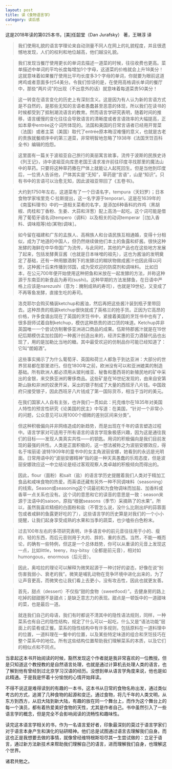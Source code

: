 ```yaml
---
layout: post
title: 读《食物语言学》
category: 读后感
---
```

这是2018年读的第025本书，[美]任韶堂（Dan Jurafsky） 著，王琳淳 译

>我们使用礼貌的语言学理论来自动测量不同人在网上的礼貌程度，并且很遗憾地发现，人们的权利和地位越高，他们越没礼貌。

>我们发现当餐厅使用更长的单词去描述一道菜的时候，往往收费也更高。菜单描述中单词的平均长度每增加1个字母，这道菜的价格就会上升18美分！这就意味着如果餐厅使用比平均长度多3个字母的单词，你就要为眼前这道烤鸡或者意面多付54美分。令我们惊讶的是，在使用高格调长单词的餐厅中，那些“两片词”的出现（不出意外的话）就意味着每道菜贵50美分！

>这一转变在语言变化的历史上有深刻含义。这是因为有人认为新的言语方式是不自然的，是那些无知的言语者愚蠢甚至恶意的体现，所以我们在读书的时候都受到了抵制潮流语言的教育。然而语言学研究表明，随着时间的推移，语言缓慢的变化往往会导致语言的清晰度或者言语效率的大幅提高，正如本章中entrée这个词所体现的。法国和美国的日常言语者已经用开胃菜（法国）或者主菜（美国）取代了entrée原本晦涩难懂的意义，也就是古老的贵族就餐顺序中的第三道菜，非常明智地忽略了1938年《法国烹饪百科全书》编辑的抱怨。

>这里面有一篇关于波祖亚自己旅行的美丽寓言故事，流传于波斯的民族史诗《列王记》，诗中波祖亚向库思老国王请求准许前往印度寻找那里的魔法山中的草药。只要将这种草药撒在尸体上就能让人起死回生。但是当他到印度后，一位贤人告诉他，尸体其实是“无知”，草药是“言语”，山是“知识”。只有书中的言语可以治愈无知，因此波祖亚带回了《五卷书》。

>大约到1750年左右，这道菜有了一个日语名字，tempura（天妇罗）；日本食物学家埃里克·C·拉斯提出，这一名字源于tenporari，这是在1639年的《南蛮料理书》中的一道相关菜肴的名字，是添加6种香料的炸鸡（黑胡椒、肉桂和丁香粉、生姜、大蒜和洋葱）配上高汤一起吃。这个词可能是借用了葡萄牙语名词tempero（调料）以及相关的动词temperar［(加入香料、调味瓶等)给(某物)调味］。

>如今留在福建和广东的孟族人、高棉族人和台语民族互相通婚，变得十分相似，成为了地道的中国人，但仍然继续做他们本土的鱼露和虾酱。很快这种发酵的海鲜在中华帝国广为流传，与此同时，其他的产品也在这些地方发展了起来，包括发酵黄豆酱（也就是日本味噌的祖先），这也为酱油的发明奠定了基础，还有一种用酿酒剩下的发酵过的糊状物做成酱汁也因此得以问世，这种酱汁后来传播到邻国，成为受欢迎的防腐剂和调味料。
>比如日本，在公元700年便开始使用这种把鱼和米放在一起发酵的方法，并称这种源于东南亚的新食品为寿司(sushi)。这种早期的方法发酵鱼，在日语中严格上应该是narezushi（意为：腌制成熟的寿司），也就是19世纪，又变成了不再等鱼发酵，直接生吃的寿司。

>洛克耶尔会购买桶装ketchup和酱油，然后再把这些酱汁装到瓶子里带回去。这种昂贵的瓶装ketchup很快就成了英格兰的抢手货。正因为它高昂的价格，许多食谱出现在了英国的烹饪书中，紧接着美国的烹饪书中也有了，很多厨师试着自制ketchup，模仿这种昂贵的进口货的味道。Ketchup并非英国唯一一个尝试仿制奢侈亚洲进口商品的成果。伍斯特郡酱汁就是在19世纪后期模仿孟加拉国的一种酱汁创造出来的，经济实惠的亚力酒替代品也出现了，用的是加勒比当地的糖。其中最受欢迎的仿制品你可能已经知道了：它叫“朗姆酒”。

>这些事实揭示了为什么葡萄牙、英国和荷兰人都急于到达亚洲：大部分的世界贸易都在那里进行。但在1800年之前，欧洲没有可以和亚洲媲美的制造基础。所有欧洲人都必须用从玻利维亚、秘鲁和墨西哥的新殖民地的矿中采出的金银，来交换亚洲的奢侈商品。这些矿是在16世纪发现的，由来自安第斯山脉和非洲的奴隶开采，采出的银子制成了大量的西班牙八片钱。中国政府只接受银子，因此西班牙八片钱成了第一国际货币，相当于当时的美元。

>在我们国家人人自有主张，也许我们一贯如此：托克维尔在1835年对美国人特性的预言性研究《论美国的民主》中写道：在美国，“针对一个非常小的问题，公众意见可以用1000个细微的差别区间来分类”。

>但这种积极偏向并非网络造成的新趋势，而是出现在千年的语言塑造过程中。语言学家对可适用于所有语言的语言学现象极感兴趣，因为这是通往我们的目标——发现人类真实共性——的钥匙。用词的积极偏向是我们目前发现的最强的共性。人类是正面积极的，这一想法被称之为波丽安娜效应，得名于埃丽诺·波特1909年的童书中的女主角波丽安娜，她看到的永远是光明面。日常用语中的“波丽安娜精神”指的是一种天真愚蠢的乐观态度，但是波丽安娜效应这一中立结论是经过客观观察人类卓越的积极倾向而得出的。

>因此，flour（面粉）和salt（盐）的语言学历史提醒着我们人类对于精加工食品和咸味食物的热爱。而英语还藏有另外一种不同调味料（seasoning）的线索。Season或seasoning这个词最初和为食物调味而加盐、加香料或香草一点关系也没有。这个词的意思和它的读音的意思是一致：season来源于法语中的saison，原指“根据seasons（季节）采摘熟了的水果”。所以，虽然我喜欢精细的白面粉和盐（不管怎么说，没什么比刚出炉的蒜蓉面包或者咸鲜的鱼露更好吃的了），这些语言学的历史算是对我们的一个小小提醒，让我们起身享受成熟的水果和当季的蔬菜，也少嗑些白色粉末。

>过去100年左右的多项研究表明，许多语言中的前元音往往用于小的、瘦的、轻的东西，而后元音则用于大的、胖的、重的东西。当然，不能一概而论，的确有一些特例，但这是一个总体趋势，你可以从重读的元音上发现这一点，比如little，teeny，itsy-bitsy（全都是前元音），相对如humongous，enormous（后元音）。

>因此，奥哈拉的理论可以解释为微笑起源于一种讨好的姿态，好像在说“别伤害我弱小、衰老的我”。微笑是哺乳动物在竞争环境中进化出来的，为了让声音更高，而微笑也让我们看上去更小，没有攻击性，因此也就更友善。

>首先，甜点（dessert）不仅指“甜的食物（sweetfood）”。去健身房的路上吃掉的甜甜圈不是甜点；是缺乏意志力的表现。甜点是一顿饭中的一道甜味的菜，也是最后一道。

>就连我们自己的母语，我们有时都说不清其中的隐性语法规则，同样，一种菜系也有自己的隐性结构，规定了什么可以一起吃，什么又是“语法功能”层面上的菜肴或正餐。菜系的隐性结构中有许多规则，包括原料在一道料理中的位置，一道料理在一餐中的位置，以及某些特定味道的组合和烹饪技巧在整个菜系中的地位。所有这些结构位置帮助我们理解菜系的本质，以及它们的相似点和不同点。

当拿起这本书开始阅读的时候，豁然发现这个作者就是我非常喜欢的一位教授。但是只知道这个教授教的是自然语言处理，也就是通过计算机去处理人类的语言，也了解到他有曾经到过北京学习汉语的经历。没想到单从语言学角度来说，他也是如此精通。于是我是怀着十分愉悦的心情开始拜读。

不得不说这是难得读到的有趣的一本书，这本书从日常的食物名称出发，通过类似考古的方式，追溯了几种食物的起源和变迁。通过食物，将几千年的人类文明，从东方到西方，从旧大陆到新大陆，有趣的放在同一个舞台上，而作为这个舞台上的每一个演员，都有着热爱美好食物的天性，尤其是作者自己。书中虽然引入了一些语言学的概念，但是完全不会影响阅读的流畅性和趣味性。

读完这本语言学相关的书，作为一名语言爱好者，印象最深刻的莫过于语言学家们对于语言本身产生和演化的钻研精神。他们总是试图通过语言去理解我们自身。而这也正是我想要去做的事情，就像曾经维特根斯坦尽其一生尝试做的：立足于语言，通过新方法新技术来帮助我们理解自己的语言，进而理解我们自身，也理解这个世界。

诸君共勉之。